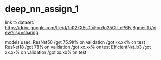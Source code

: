 # deep_nn_assign_1

link to dataset:
https://drive.google.com/file/d/1cD27XEsGtxFoq9o35ChLeP6FqBgmepfU/view?usp=sharing

models used:
ResNet50 /got 75.98% on validation /got xx.xx% on test
ResNet18 /got 78% on validation /got xx.xx% on test
EfficientNet_b3 /got xx.xx% on validation /got xx.xx% on test